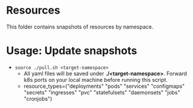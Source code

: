 # Resources

This folder contains snapshots of resources by namespace.

# Usage: Update snapshots
- `source ./pull.sh <target-namespace>`
    - All yaml files will be saved under **.\/\<target-namespace\>**. Forward k8s ports on your local machine before running this script.
    - resource_types=("deployments" "pods" "services" "configmaps" "secrets" "ingresses" "pvc" "statefulsets" "daemonsets" "jobs" "cronjobs")
